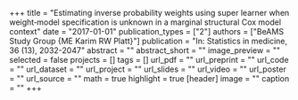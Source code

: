 +++
title = "Estimating inverse probability weights using super learner when weight‐model specification is unknown in a marginal structural Cox model context"
date = "2017-01-01"
publication_types = ["2"]
authors = ["BeAMS Study Group {ME Karim RW Platt}"]
publication = "In: Statistics in medicine, 36 (13), 2032-2047"
abstract = ""
abstract_short = ""
image_preview = ""
selected = false
projects = []
tags = []
url_pdf = ""
url_preprint = ""
url_code = ""
url_dataset = ""
url_project = ""
url_slides = ""
url_video = ""
url_poster = ""
url_source = ""
math = true
highlight = true
[header]
image = ""
caption = ""
+++
